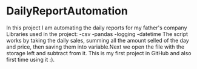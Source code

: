 # DailyReportAutomation
In this project I am automating the daily reports for my father's company
Libraries used in the project:
-csv
-pandas
-logging
-datetime
The script works by taking the daily sales, summing all the amount selled of the day and price, then saving them into variable.Next we open the file with the storage left and subtract from it.
This is my first project in GitHub and also first time using it :).
